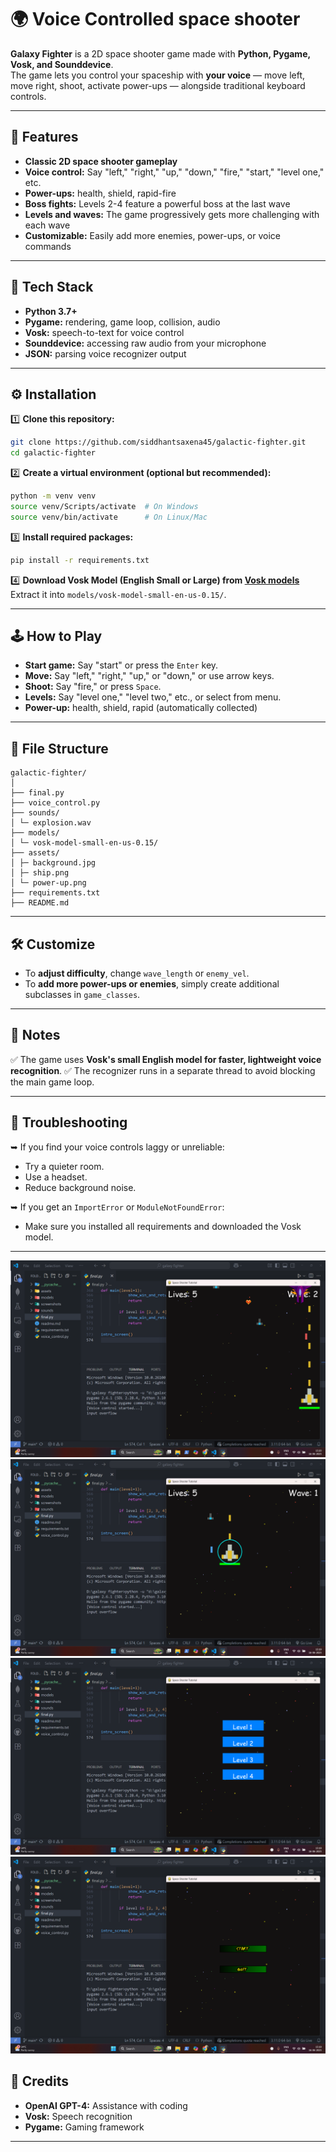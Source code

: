 

# 🌍 Voice Controlled space shooter

**Galaxy Fighter** is a 2D space shooter game made with **Python, Pygame, Vosk, and Sounddevice**.  
The game lets you control your spaceship with **your voice** — move left, move right, shoot, activate power-ups — alongside traditional keyboard controls.

---

## 🚀 Features

- **Classic 2D space shooter gameplay**
- **Voice control:** Say "left," "right," "up," "down," "fire," "start," "level one," etc.
- **Power-ups:** health, shield, rapid-fire
- **Boss fights:** Levels 2-4 feature a powerful boss at the last wave
- **Levels and waves:** The game progressively gets more challenging with each wave
- **Customizable:** Easily add more enemies, power-ups, or voice commands

---

## 🔹 Tech Stack

- **Python 3.7+**
- **Pygame:** rendering, game loop, collision, audio
- **Vosk:** speech-to-text for voice control
- **Sounddevice:** accessing raw audio from your microphone
- **JSON:** parsing voice recognizer output

---

## ⚙ Installation

1️⃣ **Clone this repository:**

```bash
git clone https://github.com/siddhantsaxena45/galactic-fighter.git
cd galactic-fighter
````

2️⃣ **Create a virtual environment (optional but recommended):**

```bash
python -m venv venv
source venv/Scripts/activate  # On Windows
source venv/bin/activate      # On Linux/Mac
```

3️⃣ **Install required packages:**

```bash
pip install -r requirements.txt
```

4️⃣ **Download Vosk Model (English Small or Large) from [Vosk models](https://alphacephei.com/vosk/models)**
Extract it into `models/vosk-model-small-en-us-0.15/`.

---

## 🕹 How to Play

* **Start game:** Say "start" or press the `Enter` key.
* **Move:** Say "left," "right," "up," or "down," or use arrow keys.
* **Shoot:** Say "fire," or press `Space`.
* **Levels:** Say "level one," "level two," etc., or select from menu.
* **Power-up:** health, shield, rapid (automatically collected)

---

## 📝 File Structure

```
galactic-fighter/
│
├── final.py
├── voice_control.py
├── sounds/
│ └─ explosion.wav
├── models/
│ └─ vosk-model-small-en-us-0.15/
├── assets/
│ ├─ background.jpg
│ ├─ ship.png
│ └─ power-up.png
├── requirements.txt
├── README.md
```

---

## 🛠 Customize

* To **adjust difficulty**, change `wave_length` or `enemy_vel`.
* To **add more power-ups or enemies**, simply create additional subclasses in `game_classes`.

---

## 🔹 Notes

✅ The game uses **Vosk's small English model for faster, lightweight voice recognition**.
✅ The recognizer runs in a separate thread to avoid blocking the main game loop.

---

## 🐛 Troubleshooting

➥ If you find your voice controls laggy or unreliable:

* Try a quieter room.
* Use a headset.
* Reduce background noise.

➥ If you get an `ImportError` or `ModuleNotFoundError`:

* Make sure you installed all requirements and downloaded the Vosk model.

---
![Screenshot 1](screenshots/s%20(1).png)
![Screenshot 2](screenshots/s%20(2).png)
![Screenshot 3](screenshots/s%20(3).png)
![Screenshot 4](screenshots/s%20(4).png)
## 🙏 Credits

* **OpenAI GPT-4:** Assistance with coding
* **Vosk:** Speech recognition
* **Pygame:** Gaming framework

---

